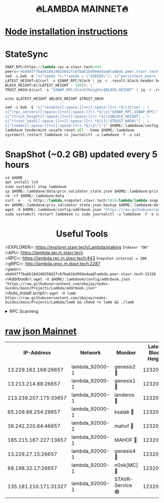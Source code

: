 <h1 align="center"> 🔥LAMBDA MAINNET🔥</h1>


[Node installation instructions](https://github.com/obajay/nodes-Guides/tree/main/Projects/Lambda)
=


# StateSync
```python
SNAP_RPC=https://lambda.rpc.m.stavr.tech:443
peers="ebdd47f7babb184240258d2fc6fba61bd994edaa@lambda.peer.stavr.tech:31326" 
sed -i.bak -e "s/^seeds *=.*/seeds = \"$SEEDS\"/; s/^persistent_peers *=.*/persistent_peers = \"$PEERS\"/" $HOME/.lambdavm/config/config.toml
LATEST_HEIGHT=$(curl -s $SNAP_RPC/block | jq -r .result.block.header.height); \
BLOCK_HEIGHT=$((LATEST_HEIGHT - 100)); \
TRUST_HASH=$(curl -s "$SNAP_RPC/block?height=$BLOCK_HEIGHT" | jq -r .result.block_id.hash)

echo $LATEST_HEIGHT $BLOCK_HEIGHT $TRUST_HASH

sed -i.bak -E "s|^(enable[[:space:]]+=[[:space:]]+).*$|\1true| ; \
s|^(rpc_servers[[:space:]]+=[[:space:]]+).*$|\1\"$SNAP_RPC,$SNAP_RPC\"| ; \
s|^(trust_height[[:space:]]+=[[:space:]]+).*$|\1$BLOCK_HEIGHT| ; \
s|^(trust_hash[[:space:]]+=[[:space:]]+).*$|\1\"$TRUST_HASH\"| ; \
s|^(seeds[[:space:]]+=[[:space:]]+).*$|\1\"\"|" $HOME/.lambdavm/config/config.toml
lambdavm tendermint unsafe-reset-all --home $HOME/.lambdavm
systemctl restart lambdavm && journalctl -u lambdavm -f -o cat

```
# SnapShot (~0.2 GB) updated every 5 hours
```python
cd $HOME
apt install lz4
sudo systemctl stop lambdavm
cp $HOME/.lambdavm/data/priv_validator_state.json $HOME/.lambdavm/priv_validator_state.json.backup
rm -rf $HOME/.lambdavm/data
curl -o - -L http://lambda.snapshot.stavr.tech:5016/lambda/lambda-snap.tar.lz4 | lz4 -c -d - | tar -x -C $HOME/.lambdavm --strip-components 2
mv $HOME/.lambdavm/priv_validator_state.json.backup $HOME/.lambdavm/data/priv_validator_state.json
wget -O $HOME/.lambdavm/config/addrbook.json "https://raw.githubusercontent.com/obajay/nodes-Guides/main/Projects/Lambda/addrbook.json"
sudo systemctl restart lambdavm && sudo journalctl -u lambdavm -f -o cat
```
 <h1 align="center"> Useful Tools</h1>

🔥EXPLORER🔥:      https://explorer.stavr.tech/Lambda/staking	        `Indexer "ON"` \
🔥API🔥: 			 		 https://lambda.api.m.stavr.tech \
🔥RPC🔥:           https://lambda.rpc.m.stavr.tech:443	              `Snapshot-interval = 100` \
🔥gRPC🔥:          http://lambda.grpc.m.stavr.tech:2287 \
🔥peer🔥:					 `ebdd47f7babb184240258d2fc6fba61bd994edaa@lambda.peer.stavr.tech:31326` \
🔥Addrbook🔥:    ```wget -O $HOME/.lambdavm/config/addrbook.json "https://raw.githubusercontent.com/obajay/nodes-Guides/main/Projects/Lambda/addrbook.json"``` \
🔥Auto_install script🔥: ```wget -O lamb https://raw.githubusercontent.com/obajay/nodes-Guides/main/Projects/Lambda/lamb && chmod +x lamb && ./lamb```


<details>
<summary>RPC Scanning</summary>

<h2 align="center"> We scan nodes in real time every 4 hours. And we provide the final result of RPC endpoints.
We cannot influence the operation of these nodes in any way. </h2>


```python
If Voting Power is higher than 0 --> then the Node is a validator of the network and may be subject to attack and be a potential threat to the chain.
```
```python
We marked such validators with a red symbol
```

</details>

[raw json Mainnet](https://rpc-check.lambm.stavr.tech/lambm/rpc-lambm-result.json)
=


<table><tr><th>IP-Address</th><th>Network</th><th>Moniker</th><th>Latest Block Height</th><th>Earliest Block Height</th><th>Catching Up</th><th>Tx Index</th><th>Voting Power</th><th>Scan Time</th></tr><tr><td>13.229.162.168:26657</td><td>lambda_92000-1</td><td>genesis2 🔴</td><td>12320636</td><td>1</td><td>False</td><td>on</td><td>15782433</td><td>2024-03-23T18:52:18.727944249UTC</td></tr><tr><td>13.213.214.88:26657</td><td>lambda_92000-1</td><td>genesis1 🔴</td><td>12320636</td><td>1</td><td>False</td><td>on</td><td>730456</td><td>2024-03-23T18:52:23.501282662UTC</td></tr><tr><td>213.239.207.175:33657</td><td>lambda_92000-1</td><td>landeros 🔴</td><td>12320634</td><td>8136001</td><td>False</td><td>off</td><td>1921323</td><td>2024-03-23T18:52:11.405233380UTC</td></tr><tr><td>65.109.88.254:29657</td><td>lambda_92000-1</td><td>ksalab 🔴</td><td>12320637</td><td>8715001</td><td>False</td><td>on</td><td>510465</td><td>2024-03-23T18:52:28.132357874UTC</td></tr><tr><td>38.242.220.64:46657</td><td>lambda_92000-1</td><td>mahof 🔴</td><td>12320637</td><td>10131001</td><td>False</td><td>off</td><td>770350</td><td>2024-03-23T18:52:28.450705736UTC</td></tr><tr><td>185.215.167.227:13657</td><td>lambda_92000-1</td><td>MAHOF 🔴</td><td>12320636</td><td>10134001</td><td>False</td><td>on</td><td>2051510</td><td>2024-03-23T18:52:22.275074958UTC</td></tr><tr><td>13.229.27.15:26657</td><td>lambda_92000-1</td><td>genesis4 🔴</td><td>12320636</td><td>11043001</td><td>False</td><td>on</td><td>9552156</td><td>2024-03-23T18:52:21.967412810UTC</td></tr><tr><td>88.198.32.17:26657</td><td>lambda_92000-1</td><td>n0ok[MC] 🔴</td><td>12320637</td><td>12220637</td><td>False</td><td>off</td><td>1578630</td><td>2024-03-23T18:52:30.730177539UTC</td></tr><tr><td>135.181.210.171:31327</td><td>lambda_92000-1</td><td>STAVR-Service 🟢</td><td>12320637</td><td>12319501</td><td>False</td><td>on</td><td>0</td><td>2024-03-23T18:52:27.845894001UTC</td></tr></table>
